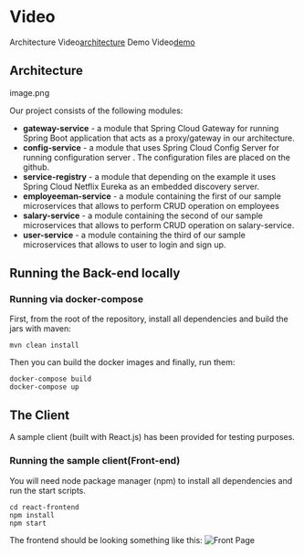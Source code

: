 # Video
Architecture Video[architecture](https://drive.google.com/file/d/1y10ZdWjItVAnzWC8hqi5O5cdl221SERl/view?usp=sharing) 
Demo Video[demo](https://drive.google.com/file/d/1b6caDbK4_kTz51xVr1h77Jb3D7NL1KnN/view?usp=sharing) 



## Architecture
image.png

Our project consists of the following modules:
- **gateway-service** - a module that Spring Cloud Gateway for running Spring Boot application that acts as a proxy/gateway in our architecture.
- **config-service** - a module that uses Spring Cloud Config Server for running configuration server . The configuration files are placed on the github.
- **service-registry** - a module that depending on the example it uses Spring Cloud Netflix Eureka as an embedded discovery server.
- **employeeman-service** - a module containing the first of our sample microservices that allows to perform CRUD operation on employees
- **salary-service** - a module containing the second of our sample microservices that allows to perform CRUD operation on  salary-service. 
- **user-service** - a module containing the third of our sample microservices that allows to user to login and sign up. 
## Running the Back-end locally

### Running via docker-compose

First, from the root of the repository, install all dependencies and build the jars with maven:
```
mvn clean install
```

Then you can build the docker images and finally, run them:
```
docker-compose build
docker-compose up
```

## The Client

A sample client (built with React.js) has been provided for testing purposes. 

### Running the sample client(Front-end)

You will need node package manager (npm) to install all dependencies and run the start scripts.

```
cd react-frontend
npm install
npm start
```
The frontend should be looking something like this:
![Front Page](front-page.jpg)